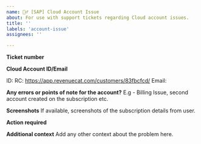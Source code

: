 ```yaml
---
name: 🤦‍♂️ [SAP] Cloud Account Issue
about: For use with support tickets regarding Cloud account issues.
title: ''
labels: 'account-issue'
assignees: ''

---
```


**Ticket number**


**Cloud Account ID/Email**

ID:
RC: https://app.revenuecat.com/customers/83fbcfcd/
Email: 

**Any errors or points of note for the account?**
E.g - Billing Issue, second account created on the subscription etc.


**Screenshots**
If available, screenshots of the subscription details from user.

**Action required**


**Additional context**
Add any other context about the problem here.